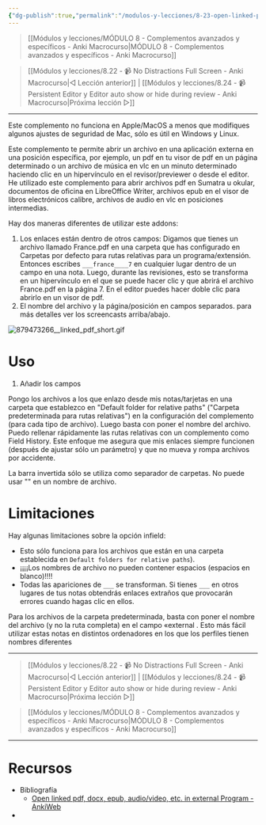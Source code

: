 ```yaml
---
{"dg-publish":true,"permalink":"/modulos-y-lecciones/8-23-open-linked-pdf-docx-epub-audiovideo-etc-in-external-program-win-linux-anki-macrocurso/","noteIcon":""}
---
```



> [[Módulos y lecciones/MÓDULO 8 - Complementos avanzados y específicos - Anki Macrocurso\|MÓDULO 8 - Complementos avanzados y específicos - Anki Macrocurso]]

> [[Módulos y lecciones/8.22 - 📹 No Distractions Full Screen - Anki Macrocurso\|◁ Lección anterior]] | [[Módulos y lecciones/8.24 - 📹 Persistent Editor y Editor auto show or hide during review - Anki Macrocurso\|Próxima lección ▷]]

---

Este complemento no funciona en Apple/MacOS a menos que modifiques algunos ajustes de seguridad de Mac, sólo es útil en Windows y Linux.

Este complemento te permite abrir un archivo en una aplicación externa en una posición específica, por ejemplo, un pdf en tu visor de pdf en un página determinado o un archivo de música en vlc en un minuto determinado haciendo clic en un hipervínculo en el revisor/previewer o desde el editor. He utilizado este complemento para abrir archivos pdf en Sumatra u okular, documentos de oficina en LibreOffice Writer, archivos epub en el visor de libros electrónicos calibre, archivos de audio en vlc en posiciones intermedias. 

Hay dos maneras diferentes de utilizar este addons:

1. Los enlaces están dentro de otros campos: Digamos que tienes un archivo llamado France.pdf en una carpeta que has configurado en Carpetas por defecto para rutas relativas para un programa/extensión. Entonces escribes ``___france____7`` en cualquier lugar dentro de un campo en una nota. Luego, durante las revisiones, esto se transforma en un hipervínculo en el que se puede hacer clic y que abrirá el archivo France.pdf en la página 7. En el editor puedes hacer doble clic para abrirlo en un visor de pdf.
2. El nombre del archivo y la página/posición en campos separados. para más detalles ver los screencasts arriba/abajo.

![879473266__linked_pdf_short.gif](/img/user/ANEXOS/879473266__linked_pdf_short.gif)

# Uso
1. Añadir los campos

Pongo los archivos a los que enlazo desde mis notas/tarjetas en una carpeta que establezco en "Default folder for relative paths" ("Carpeta predeterminada para rutas relativas") en la configuración del complemento (para cada tipo de archivo). Luego basta con poner el nombre del archivo. Puedo rellenar rápidamente las rutas relativas con un complemento como Field History. Este enfoque me asegura que mis enlaces siempre funcionen (después de ajustar sólo un parámetro) y que no mueva y rompa archivos por accidente.

La barra invertida sólo se utiliza como separador de carpetas. No puede usar "\" en un nombre de archivo.


# Limitaciones
Hay algunas limitaciones sobre la opción infield:

- Esto sólo funciona para los archivos que están en una carpeta establecida en `Default folders for relative paths`).
- ¡¡¡¡Los nombres de archivo no pueden contener espacios (espacios en blanco)!!!!
- Todas las apariciones de `___` se transforman. Si tienes `___` en otros lugares de tus notas obtendrás enlaces extraños que provocarán errores cuando hagas clic en ellos.

Para los archivos de la carpeta predeterminada, basta con
poner el nombre del archivo (y no la ruta completa)
en el campo «external . Esto
más fácil utilizar estas notas en distintos ordenadores
en los que los perfiles tienen nombres diferentes

---

> [[Módulos y lecciones/8.22 - 📹 No Distractions Full Screen - Anki Macrocurso\|◁ Lección anterior]] | [[Módulos y lecciones/8.24 - 📹 Persistent Editor y Editor auto show or hide during review - Anki Macrocurso\|Próxima lección ▷]]

> [[Módulos y lecciones/MÓDULO 8 - Complementos avanzados y específicos - Anki Macrocurso\|MÓDULO 8 - Complementos avanzados y específicos - Anki Macrocurso]]

---

# Recursos
- Bibliografía
	- [Open linked pdf, docx, epub, audio/video, etc. in external Program - AnkiWeb](https://ankiweb.net/shared/info/879473266)
- 